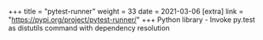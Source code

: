 +++
title = "pytest-runner"
weight = 33
date = 2021-03-06
[extra]
link = "https://pypi.org/project/pytest-runner/"
+++
Python library - Invoke py.test as distutils command with dependency resolution

